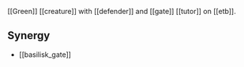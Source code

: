 [[Green]] [[creature]] with [[defender]] and [[gate]] [[tutor]] on [[etb]].
## Synergy
* [[basilisk_gate]]
